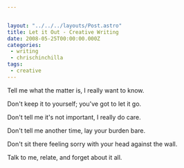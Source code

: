 ```yaml
---


layout: "../../../layouts/Post.astro"
title: Let it Out - Creative Writing
date: 2008-05-25T00:00:00.000Z
categories:
 - writing
 - chrischinchilla
tags:
 - creative
---
```


Tell me what the matter is, I really want to know.

Don't keep it to yourself; you've got to let it go.

Don't tell me it's not important, I really do care.

Don't tell me another time, lay your burden bare.

Don't sit there feeling sorry with your head against the wall.

Talk to me, relate, and forget about it all.
